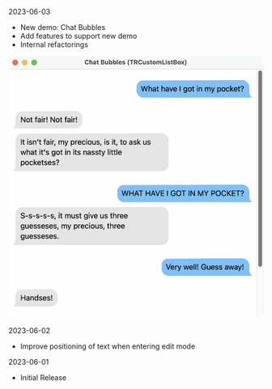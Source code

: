 
2023-06-03

- New demo: Chat Bubbles
- Add features to support new demo
- Internal refactorings

![Chat Bubbles Demo](assets/Chat%20Bubbles.png)

2023-06-02

- Improve positioning of text when entering edit mode

2023-06-01

- Initial Release